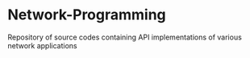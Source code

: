 # Network-Programming
Repository of source codes containing API implementations of various network applications
